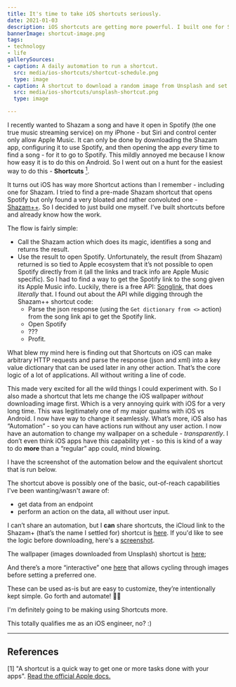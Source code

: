 ```yaml
---
title: It's time to take iOS shortcuts seriously.
date: 2021-01-03
description: iOS shortcuts are getting more powerful. I built one for Shazam to open Spotify.
bannerImage: shortcut-image.png
tags:
- technology
- life
gallerySources:
- caption: A daily automation to run a shortcut.
  src: media/ios-shortcuts/shortcut-schedule.png
  type: image
- caption: A shortcut to download a random image from Unsplash and set it as wallpaper.
  src: media/ios-shortcuts/unsplash-shortcut.png
  type: image

---
```

I recently wanted to Shazam a song and have it open in Spotify (the one true music streaming service) on my iPhone - but Siri and control center only allow Apple Music. It can only be done by downloading the Shazam app, configuring it to use Spotify, and then opening the app _every_ time to find a song - for it to go to Spotify. This mildly annoyed me because I know how easy it is to do this on Android. So I went out on a hunt for the easiest way to do this - **Shortcuts** [<sup>1</sup>](#references).

It turns out iOS has way more Shortcut actions than I remember - including one for Shazam. I tried to find a pre-made Shazam shortcut that opens Spotify but only found a very bloated and rather convoluted one - [Shazam++](https://routinehub.co/shortcut/4990/). So I decided to just build one myself. I’ve built shortcuts before and already know how the work.

The flow is fairly simple:

* Call the Shazam action which does its magic, identifies a song and returns the result.
* Use the result to open Spotify. Unfortunately, the result (from Shazam) returned is so tied to Apple ecosystem that it’s not possible to open Spotify directly from it (all the links and track info are Apple Music specific). So I had to find a way to get the Spotify link to the song given its Apple Music info. Luckily, there is a free API: [Songlink](https://www.notion.so/Public-API-d8093b1bb8874f8b85527d985c4f9e68), that does _literally_ that. I found out about the API while digging through the Shazam++ shortcut code:
  * Parse the json response (using the `Get dictionary from <>` action) from the song link api to get the Spotify link.
  * Open Spotify
  * ???
  * Profit.

What blew my mind here is finding out that Shortcuts on iOS can make arbitrary HTTP requests and parse the response (json and xml) into a key value dictionary that can be used later in any other action. That’s the core logic of a lot of applications. All without writing a line of code.

This made very excited for all the wild things I could experiment with.
So I also made a shortcut that lets me change the iOS wallpaper _without_ downloading image first. Which is a very annoying quirk with iOS for a very long time. This was legitimately one of my major qualms with iOS vs Android. I now have way to change it seamlessly.
What’s more, iOS also has “Automation” - so you can have actions run without any user action. I now have an automation to change my wallpaper on a schedule - _transparently_.  I don’t even think iOS apps have this capability yet - so this is kind of a way to do **more** than a “regular” app could, mind blowing.

I have the screenshot of the automation below and the equivalent shortcut that is run below.

<media-box src="media/ios-shortcuts/shortcut-schedule.png" name="A daily automation to run a shortcut." index=0></media-box>

<media-box src="media/ios-shortcuts/unsplash-shortcut.png" name="A shortcut to download a random image from Unsplash and set it as wallpaper." index=0></media-box>

The shortcut above is possibly one of the basic, out-of-reach capabilities I've been wanting/wasn't aware of:

* get data from an endpoint
* perform an action on the data, all without user input.

I can’t share an automation, but I **can** share shortcuts, the iCloud link to the Shazam+ (that’s the name I settled for) shortcut is [here](https://www.icloud.com/shortcuts/bb4b51e540184c298f9a9f8648cf904f). If you'd like to see the logic before downloading, here's a [screenshot](https://dshomoye.sirv.com/media/ios-shortcuts/shazam-logic.png).

The wallpaper (images downloaded from Unsplash) shortcut is [here](https://www.icloud.com/shortcuts/058ccf70203c40beb4e013bdb647efbc);

And there’s a more “interactive” one [here](https://www.icloud.com/shortcuts/9383a1f86ff0461b982bbb2118facb3b) that allows cycling through images before setting a preferred one.

These can be used as-is but are easy to customize, they’re intentionally kept simple.
Go forth and automate! 🦸🏾

I'm definitely going to be making using Shortcuts more.

This totally qualifies me as an iOS engineer, no? :)

***

## References

\[1\] "A shortcut is a quick way to get one or more tasks done with your apps". [Read the official Apple docs.](https://support.apple.com/guide/shortcuts/welcome/ios)